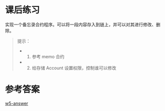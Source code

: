# 课后练习

实现一个备忘录合约程序。可以将一段内容存入到链上，并可以对其进行修改、删除。

> 提示：
>
> - 1. 参考 memo 合约
> - 2. 给存储 Account 设置权限，控制谁可以修改

# 参考答案

[w5-answer](../assets/files/w5-answer.zip)
